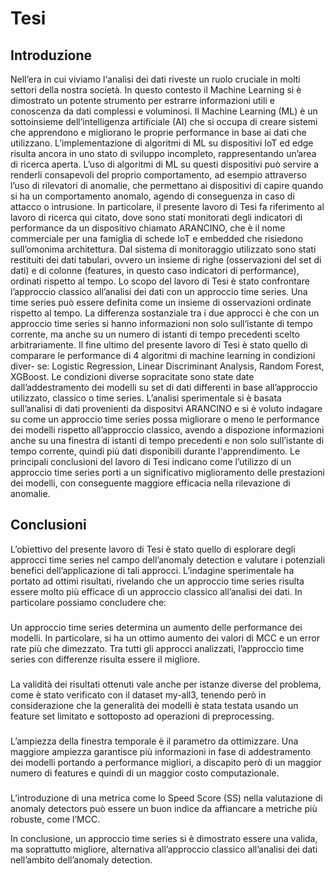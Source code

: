 # Tesi

## Introduzione
Nell‘era in cui viviamo l‘analisi dei dati riveste un ruolo cruciale in molti settori della nostra società. In questo contesto il Machine Learning si è dimostrato un potente strumento per estrarre informazioni utili e conoscenza da dati complessi e voluminosi. Il Machine Learning (ML) è un sottoinsieme dell’intelligenza artificiale (AI) che si occupa di creare sistemi che apprendono e migliorano le proprie performance in base ai dati che utilizzano. L’implementazione di algoritmi di ML su dispositivi IoT ed edge risulta ancora in uno stato di sviluppo incompleto, rappresentando un’area di ricerca aperta. L’uso di algoritmi di ML su questi dispositivi può servire a renderli consapevoli del proprio comportamento, ad esempio attraverso l’uso di rilevatori di anomalie, che permettano ai dispositivi di capire quando si ha un comportamento anomalo, agendo di conseguenza in caso di attacco o intrusione. In particolare, il presente lavoro di Tesi fa riferimento al lavoro di ricerca qui citato, dove sono stati monitorati degli indicatori di performance da un dispositivo chiamato ARANCINO, che è il nome commerciale per una famiglia di schede IoT e embedded che risiedono sull’omonima architettura. Dal sistema di monitoraggio utilizzato sono stati restituiti dei dati tabulari, ovvero un insieme di righe (osservazioni del set di dati) e di colonne (features, in questo caso indicatori di performance), ordinati rispetto al tempo. Lo scopo del lavoro di Tesi è stato confrontare l’approccio classico all’analisi dei dati con un approccio time series. Una time series può essere definita come un insieme di osservazioni ordinate rispetto al tempo. La differenza sostanziale tra i due approcci è che con un approccio time series si hanno informazioni non solo sull‘istante di tempo corrente, ma anche su un numero di istanti di tempo precedenti scelto arbitrariamente. Il fine ultimo del presente lavoro di Tesi è stato quello di comparare le performance di 4 algoritmi di machine learning in condizioni diver- se: Logistic Regression, Linear Discriminant Analysis, Random Forest, XGBoost. Le condizioni diverse sopracitate sono state date dall’addestramento dei modelli su set di dati differenti in base all’approccio utilizzato, classico o time series. L’analisi sperimentale si è basata sull’analisi di dati provenienti da dispositvi ARANCINO e si è voluto indagare su come un approccio time series possa migliorare o meno le performance dei modelli rispetto all’approccio classico, avendo a dispozione informazioni anche su una finestra di istanti di tempo precedenti e non solo sull’istante di tempo corrente, quindi più dati disponibili durante l‘apprendimento. Le principali conclusioni del lavoro di Tesi indicano come l’utilizzo di un approccio time series porti a un significativo miglioramento delle prestazioni dei modelli, con conseguente maggiore efficacia nella rilevazione di anomalie.

## Conclusioni
L’obiettivo del presente lavoro di Tesi è stato quello di esplorare degli approcci time series nel campo dell’anomaly detection e valutare i potenziali benefici dell’applicazione di tali approcci. L’indagine sperimentale ha portato ad ottimi risultati, rivelando che un approccio time series risulta essere molto più efficace di un approccio classico all’analisi dei dati. In particolare possiamo concludere che:
###
Un approccio time series determina un aumento delle performance dei modelli. In particolare, si ha un ottimo aumento dei valori di MCC e un error rate più che dimezzato. Tra tutti gli approcci analizzati, l’approccio time series con differenze risulta essere il migliore.
###
La validità dei risultati ottenuti vale anche per istanze diverse del problema, come è stato verificato con il dataset my-all3, tenendo però in considerazione che la generalità dei modelli è stata testata usando un feature set limitato e sottoposto ad operazioni di preprocessing.
###
L’ampiezza della finestra temporale è il parametro da ottimizzare. Una maggiore ampiezza garantisce più informazioni in fase di addestramento dei modelli portando a performance migliori, a discapito però di un maggior numero di features e quindi di un maggior costo computazionale.
###
L’introduzione di una metrica come lo Speed Score (SS) nella valutazione di anomaly detectors può essere un buon indice da affiancare a metriche più robuste, come l’MCC.


In conclusione, un approccio time series si è dimostrato essere una valida, ma soprattutto migliore, alternativa all’approccio classico all’analisi dei dati nell’ambito dell’anomaly detection.
